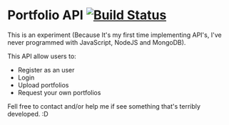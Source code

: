 # Portfolio API [![Build Status](https://travis-ci.org/PedroOkawa/repo-start.svg?branch=master)](https://travis-ci.org/PedroOkawa/repo-start)

This is an experiment (Because It's my first time implementing API's, I've never programmed with JavaScript, NodeJS and MongoDB).

This API allow users to:

* Register as an user
* Login
* Upload portfolios
* Request your own portfolios

Fell free to contact and/or help me if see something that's terribly developed. :D
